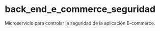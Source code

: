 # back_end_e_commerce_seguridad
Microservicio para controlar la seguridad de la aplicación E-commerce. 

